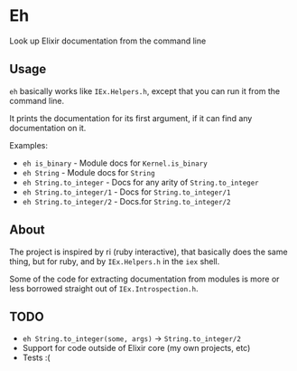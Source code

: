 # Eh

Look up Elixir documentation from the command line

## Usage

`eh` basically works like `IEx.Helpers.h`, except that you can run it
from the command line.

It prints the documentation for its first argument, if it can find any
documentation on it.

Examples:

* `eh is_binary`           - Module docs for `Kernel.is_binary`
* `eh String`              - Module docs for `String`
* `eh String.to_integer`   - Docs for any arity of `String.to_integer`
* `eh String.to_integer/1` - Docs for `String.to_integer/1`
* `eh String.to_integer/2` - Docs.for `String.to_integer/2`

## About

The project is inspired by ri (ruby interactive), that basically does
the same thing, but for ruby, and by `IEx.Helpers.h` in the `iex` shell.

Some of the code for extracting documentation from modules is more or
less borrowed straight out of `IEx.Introspection.h`.

## TODO

* `eh String.to_integer(some, args)` -> `String.to_integer/2`
* Support for code outside of Elixir core (my own projects, etc)
* Tests :(
